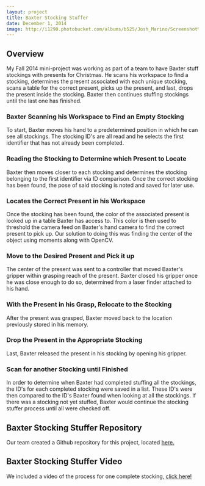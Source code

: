 ```yaml
---
layout: project
title: Baxter Stocking Stuffer
date: December 1, 2014
image: http://i1290.photobucket.com/albums/b525/Josh_Marino/Screenshot%20from%20Baxter_Stocking_Stuffer%20copy_zpsxvcuygm0.png
---
```


## Overview
My Fall 2014 mini-project was working as part of a team to have Baxter stuff stockings with presents for Christmas. He scans his workspace to find a stocking, determines the present associated with each unique stocking, scans a table for the correct present, picks up the present, and last, drops the present inside the stocking. Baxter then continues stuffing stockings until the last one has finished.

### Baxter Scanning his Workspace to Find an Empty Stocking
To start, Baxter moves his hand to a predetermined position in which he can see all stockings. The stocking ID's are all read and he selects the first identifier that has not already been completed. 

### Reading the Stocking to Determine which Present to Locate
Baxter then moves closer to each stocking and determines the stocking belonging to the first identifier via ID comparison. Once the correct stocking has been found, the pose of said stocking is noted and saved for later use.

### Locates the Correct Present in his Workspace
Once the stocking has been found, the color of the associated present is looked up in a table Baxter has access to. This color is then used to threshold the camera feed on Baxter's hand camera to find the correct present to pick up. Our solution to doing this was finding the center of the object using moments along with OpenCV.

### Move to the Desired Present and Pick it up
The center of the present was sent to a controller that moved Baxter's gripper within grasping reach of the present. Baxter closed his gripper once he was close enough to do so, determined from a laser finder attached to his hand.

### With the Present in his Grasp, Relocate to the Stocking
After the present was grasped, Baxter moved back to the location previously stored in his memory.

### Drop the Present in the Appropriate Stocking
Last, Baxter released the present in his stocking by opening his gripper.

### Scan for another Stocking until Finished
In order to determine when Baxter had completed stuffing all the stockings, the ID's for each completed stocking were saved in a list. These ID's were then compared to the ID's Baxter found when looking at all the stockings. If there was a stocking not yet stuffed, Baxter would continue the stocking stuffer process until all were checked off.


## Baxter Stocking Stuffer Repository
Our team created a Github repository for this project, located [here.](https://github.com/ChuChuIgbokwe/ME495-Final-Project-Baxter-Stocking-Stuffer)

## Baxter Stocking Stuffer Video
We included a video of the process for one complete stocking, [click here!](http://vimeo.com/114372776)
